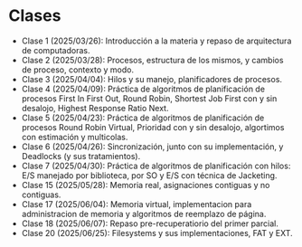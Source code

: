 # Clases
* Clase 1 (2025/03/26): Introducción a la materia y repaso de arquitectura de computadoras.
* Clase 2 (2025/03/28): Procesos, estructura de los mismos, y cambios de proceso, contexto y modo.
* Clase 3 (2025/04/04): Hilos y su manejo, planificadores de procesos.
* Clase 4 (2025/04/09): Práctica de algoritmos de planificación de procesos First In First Out, Round Robin, Shortest Job First con y sin desalojo, Highest Response Ratio Next.
* Clase 5 (2025/04/23): Práctica de algoritmos de planificación de procesos Round Robin Virtual, Prioridad con y sin desalojo, algortimos con estimación y multicolas.
* Clase 6 (2025/04/26): Sincronización, junto con su implementación, y Deadlocks (y sus tratamientos).
* Clase 7 (2025/04/30): Práctica de algoritmos de planificación con hilos: E/S manejado por biblioteca, por SO y E/S con técnica de Jacketing.
* Clase 15 (2025/05/28): Memoria real, asignaciones contiguas y no contiguas.
* Clase 17 (2025/06/04): Memoria virtual, implementacion para administracion de memoria y algoritmos de reemplazo de página.
* Clase 18 (2025/06/07): Repaso pre-recuperatiorio del primer parcial.
* Clase 20 (2025/06/25): Filesystems y sus implementaciones, FAT y EXT.